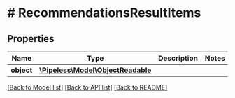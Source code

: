 # # RecommendationsResultItems

## Properties

Name | Type | Description | Notes
------------ | ------------- | ------------- | -------------
**object** | [**\Pipeless\Model\ObjectReadable**](ObjectReadable.md) |  | 

[[Back to Model list]](../../README.md#documentation-for-models) [[Back to API list]](../../README.md#documentation-for-api-endpoints) [[Back to README]](../../README.md)


